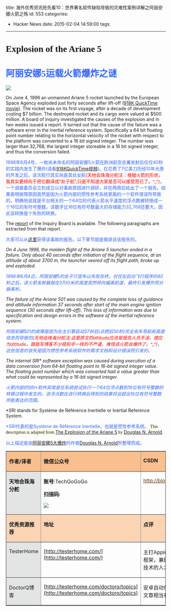 title: 海外优秀资讯抢先看10：世界著名软件缺陷导致的灾难性案例详解之阿丽安娜火箭之殇
id: 553
categories:
  - Hacker News
date: 2015-02-04 14:59:00
tags:
---

<div id="article_content" class="article_content">&#13;

# <span style="font-family: 'Times New Roman';">Explosion of the Ariane 5</span>

# <span style="font-family: 'Times New Roman';"><span style="color: rgb(51, 102, 255);">阿丽安娜5运载火箭爆炸之谜</span></span>

![](http://img.blog.csdn.net/20150203094035296?watermark/2/text/aHR0cDovL2Jsb2cuY3Nkbi5uZXQvemh1YmFpdGlhbg==/font/5a6L5L2T/fontsize/400/fill/I0JBQkFCMA==/dissolve/70/gravity/SouthEast)

On June 4, 1996 an unmanned Ariane 5 rocket launched by the European Space Agency exploded just forty seconds after lift-off ([918K QuickTime movie](http://www.cnn.com/WORLD/9606/04/rocket.explode/ariane.mov)). The rocket was on its first voyage, after a decade of development costing $7 billion. The destroyed rocket and its cargo were valued at $500 million. A board of inquiry investigated the causes of the explosion and in two weeks issued a report. It turned out that the cause of the failure was a software error in the inertial reference system. Specifically a 64 bit floating point number relating to the horizontal velocity of the rocket with respect to the platform was converted to a 16 bit signed integer. The number was larger than 32,768, the largest integer storeable in a 16 bit signed integer, and thus the conversion failed.

<span style="color: rgb(51, 102, 255);">1996年6月4号，一枚尚未命名的阿丽安娜5火箭在欧洲航空总署发射后仅仅40秒的实践内发生了爆炸(请看[918KQuickTime视频](http://www.cnn.com/WORLD/9606/04/rocket.explode/ariane.mov))。在花费了7亿美刀历经10年光景的开发之后，该次航行其实尚是其处女航</span><span style="color: rgb(255, 0, 0);">(天地会珠海分舵注：根据火箭的形状，我其实更倾向于把它翻译成“处子航”,只是不知道大家是否可以接受而已了。^_^)</span><span style="color: rgb(51, 102, 255);">。一个调查委员会立刻成立以对事故原因进行调研，并在两周后给出了一个报告。结果表明故障原因竟然是因为火箭内部的惯性参考系统里面的一个软件错误所导致的。明确地说就是平台相关的一个64位的代表火箭水平速度的浮点数被转换成一个16位的有符号整数。该数字比16位有符号数最大的存储能力32,768还要大，因此该转换是个失败的转换。</span>

The [report](http://ravel.esrin.esa.it/docs/esa-x-1819eng.pdf) of the Inquiry Board is available. The following paragraphs are extracted from that report.

<span style="color: rgb(51, 102, 255);">大家可以从[这里](http://ravel.esrin.esa.it/docs/esa-x-1819eng.pdf)获得该事故的报告。以下章节就是摘录自该报告的。</span>

<cite>On 4 June 1996, the maiden flight of the Ariane 5 launcher ended in a failure. Only about 40 seconds after initiation of the flight sequence, at an altitude of about 3700 m, the launcher veered off its flight path, broke up and exploded.</cite>

_<span style="color: rgb(51, 102, 255);">1996年6月4日，阿丽安娜5的处子行宣布以失败告终。仅仅在启动飞行程序的40秒之后，该火箭发射器就在3700米的高度突然转向偏离航道，最终引发爆炸而分崩离析。</span>_

<cite>The failure of the Ariane 501 was caused by the complete loss of guidance and attitude information 37 seconds after start of the main engine ignition sequence (30 seconds after lift-off). This loss of information was due to specification and design errors in the software of the inertial reference system.</cite>

<cite><span style="color: rgb(51, 102, 255);">阿丽安娜501的故障是因为在主引擎启动37秒后(点燃后30秒)完全丧失导航和高度信息而导致的</span><span style="color: rgb(255, 0, 0);">(天地会珠海分舵注:这里原文的attitude应该是报告人员手误，理应为altitude。跟我写博客不少错别字一样的不严谨，难怪该火箭会爆炸了。^_^)</span><span style="color: rgb(51, 102, 255);">。这些信息的丧失是因为惯性参考系统软件的需求文档和设计错误而引发的。</span></cite>

<cite>The internal SRI* software exception was caused during execution of a data conversion from 64-bit floating point to 16-bit signed integer value. The floating point number which was converted had a value greater than what could be represented by a 16-bit signed integer.</cite>

_<span style="color: rgb(51, 102, 255);">火箭内部的SRI*软件异常是在系统尝试执行一个64位浮点数到16位有符号整数的转换过程中发生的。该浮点数在进行转换后得到的结果将会超出16位有符号整数所能表达的范围。</span>_

*SRI stands for Système de Référence Inertielle or Inertial Reference System.

<span style="color: rgb(51, 102, 255);">*SRI代表的是Système de Référence Inertielle，也就是惯性参考系统。</span>
<span style="font-family: 'Times New Roman'; font-size: 14px; background-color: rgb(255, 255, 232);">This description is adapted from </span>[The Explosion of the Ariane 5](http://www.math.psu.edu/dna/disasters/ariadne.html)<span style="font-family: 'Times New Roman'; font-size: 14px; background-color: rgb(255, 255, 232);"> by </span>[Douglas N. Arnold](http://www.math.psu.edu/dna/)<span style="font-family: 'Times New Roman'; font-size: 14px; background-color: rgb(255, 255, 232);">. </span>

<span style="color: rgb(51, 102, 255);">以上描述是由[阿丽安娜5大爆炸](http://www.math.psu.edu/dna/disasters/ariadne.html)的作者[Douglas N. Arnold](http://www.math.psu.edu/dna/)所整理而成。</span>

<table border="1" cellspacing="0" cellpadding="0"><tbody><tr><td valign="top" style="background: rgb(250, 191, 143);">

**作者/译者**
</td><td valign="top" style="background: rgb(250, 191, 143);">

**微信公众号**
</td><td valign="top" style="background: rgb(250, 191, 143);">

**CSDN**
</td></tr><tr><td valign="top" style="background: rgb(227, 228, 228);">

**天地会珠海分舵**
</td><td valign="top">

**账号**:TechGoGoGo

**扫描码:**

![](http://mmbiz.qpic.cn/mmbiz/KYJTqcL56vuJuQArNAk7nsLW8hpxia6kjor2IEvib9RAQTEzzEPa4UngfjpT1GKIIKCnb7ib0IViaWEV7VFFiaAkkjg/640?tp=webp)
</td><td valign="top">

<u>[<span style="color: rgb(106, 57, 6);">http://blog.csdn.net/zhubaitian</span>](http://blog.csdn.net/zhubaitian)</u>
</td></tr><tr><td valign="top" style="background: rgb(251, 212, 180);">

**优秀资源推荐**
</td><td valign="top" style="background: rgb(251, 212, 180);">

**地址**
</td><td valign="top" style="background: rgb(251, 212, 180);">

**点评**
</td></tr><tr><td valign="top" style="background: rgb(227, 228, 228);">

TesterHome
</td><td valign="top">

[http://testerhome.com/](http://testerhome.com/)
</td><td valign="top">

主打Appium跨平台自动化测试框架，兼顾其他流行自动化测试技术的人才汇集宝地。
</td></tr><tr><td valign="top" style="background: rgb(227, 228, 228);">

DoctorQ博客
</td><td valign="top">

[http://testerhome.com/doctorq/topics](http://testerhome.com/doctorq/topics)

</td><td valign="top">

安卓自动化测试领域才俊，博客文章相当有深度。
</td></tr></tbody></table></div>